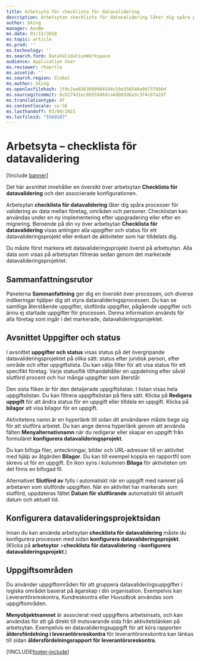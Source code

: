```yaml
---
title: Arbetsyta för checklista för datavalidering
description: Arbetsytan checklista för datavalidering låter dig spåra processer för validering av data mellan företag, områden och personer.
author: bking
manager: AnnBe
ms.date: 01/12/2018
ms.topic: article
ms.prod: ''
ms.technology: ''
ms.search.form: DataValidationWorkspace
audience: Application User
ms.reviewer: rhaertle
ms.assetid: ''
ms.search.region: Global
ms.author: bking
ms.openlocfilehash: 1fdc2ae0363690984544c59a356540a9b737956d
ms.sourcegitcommit: 6cb174d1ec8b55946dca4db03d6a3c3f4c6fa2df
ms.translationtype: HT
ms.contentlocale: sv-SE
ms.lasthandoff: 03/09/2021
ms.locfileid: "5569107"
---
```

# <a name="data-validation-checklist-workspace"></a>Arbetsyta – checklista för datavalidering

[!include [banner](../includes/banner.md)]

Det här avsnittet innehåller en översikt över arbetsytan **Checklista för datavalidering** och den associerade konfigurationen.

Arbetsytan **checklista för datavalidering** låter dig spåra processer för validering av data mellan företag, områden och personer. Checklistan kan användas under en ny implementering efter uppgradering eller efter en migrering. Beroende på din vy över arbetsytan **Checklista för datavalidering** visas antingen alla uppgifter och status för ett datavalideringsprojekt eller enbart de aktiviteter som har tilldelats dig.

Du måste först markera ett datavalideringsprojekt överst på arbetsytan. Alla data som visas på arbetsytan filtreras sedan genom det markerade datavalideringsprojektet.

## <a name="summary-tiles"></a>Sammanfattningsrutor

Panelerna **Sammanfattning** ger dig en översikt över processen, och diverse indikeringar hjälper dig att styra datavalideringsprocessen. Du kan se samtliga återstående uppgifter, slutförda uppgifter, pågående uppgifter och ännu ej startade uppgifter för processen. Denna information används för alla företag som ingår i det markerade, datavalideringsprojektet.

## <a name="tasks-and-status-section"></a>Avsnittet Uppgifter och status

I avsnittet **uppgifter och status** visas status på det övergripande datavalideringsprojektet på olika sätt: status efter juridisk person, efter område och efter uppgiftslista. Du kan välja filter för att visa status för ett specifikt företag. Varje statusflik tillhandahåller en uppdelning efter såväl slutförd procent och hur många uppgifter som återstår.

Den sista fliken är för den detaljerade uppgiftslistan. I listan visas hela uppgiftslistan. Du kan filtrera uppgiftslistan på flera sätt. Klicka på **Redigera uppgift** för att ändra status för en uppgift eller tilldela en uppgift. Klicka på **bilagor** att visa bilagor för en uppgift.

Aktivitetens namn är en hyperlänk till sidan dit användaren måste bege sig för att slutföra arbetet. Du kan ange denna hyperlänk genom att använda fälten **Menyalternativnamn** när du redigerar eller skapar en uppgift från formuläret **konfigurera datavalideringsprojekt**.

Du kan bifoga filer, anteckningar, bilder och URL-adresser till en aktivitet med hjälp av åtgärden **Bilagor**. Du kan till exempel koppla en rapportfil som skrevs ut för en uppgift. En ikon syns i kolumnen **Bilaga** för aktiviteten om det finns en bifogad fil.

Alternativet **Slutförd av** fylls i automatiskt när en uppgift med namnet på arbetaren som slutförde uppgiften. När en aktivitet har markerats som slutförd, uppdateras fältet **Datum för slutförande** automatiskt till aktuellt datum och aktuell tid.

## <a name="configure-data-validation-project-page"></a>Konfigurera datavalideringsprojektsidan

Innan du kan använda arbetsytan **checklista för datavalidering** måste du konfigurera processen med sidan **konfigurera datavalideringsprojekt**. (Klicka på **arbetsytor** \>**checklista för datavalidering** \>**konfigurera datavalideringsprojekt**.)

## <a name="task-areas"></a>Uppgiftsområden

Du använder uppgiftområden för att gruppera datavalideringsuppgifter i logiska området baserat på ägarskap i din organisation. Exempelvis kan Leverantörsreskontra, Kundreskontra eller Huvudbok användas som uppgiftområden.

**Menyobjektnamnet** är associerat med uppgiftens arbetsinsats, och kan användas för att gå direkt till motsvarande sida från aktivitetslänken på arbetsytan. Exempelvis en datavalideringsuppgift för att köra rapporten **åldersfördelning i leverantörsreskontra** för leverantörsreskontra kan länkas till sidan **åldersfördelningsrapport för leverantörsreskontra**.


[!INCLUDE[footer-include](../../../includes/footer-banner.md)]